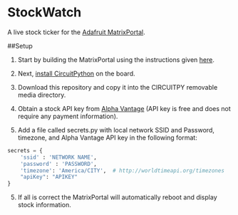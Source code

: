 # StockWatch

A live stock ticker for the [Adafruit MatrixPortal](https://learn.adafruit.com/adafruit-matrixportal-m4).

##Setup

1. Start by building the MatrixPortal using the instructions given [here](https://learn.adafruit.com/adafruit-matrixportal-m4/prep-the-matrixportal).

2. Next, [install CircuitPython](https://learn.adafruit.com/adafruit-matrixportal-m4/install-circuitpython) on the board.

3. Download this repository and copy it into the CIRCUITPY removable media directory.

4. Obtain a stock API key from [Alpha Vantage](https://www.alphavantage.co/) (API key is free and does not require any payment information).

5. Add a file called secrets.py with local network SSID and Password, timezone, and Alpha Vantage API key in the following format:

```python
secrets = {
    'ssid' : 'NETWORK NAME',
    'password' : 'PASSWORD',
    'timezone': 'America/CITY',  # http://worldtimeapi.org/timezones
    "apiKey": "APIKEY"
}
```

5. If all is correct the MatrixPortal will automatically reboot and display stock information.
